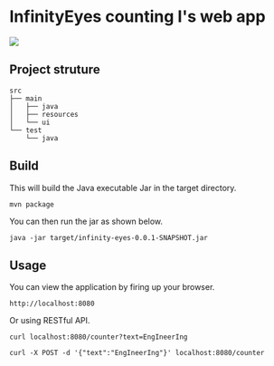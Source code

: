 # InfinityEyes counting I's web app

![](https://media.giphy.com/media/5QMREswdnd7YQkWaUR/giphy.gif)

## Project struture
```
src
├── main
│   ├── java
│   ├── resources
│   └── ui
└── test
    └── java
```

## Build

This will build the Java executable Jar in the target directory. 

``mvn package``

You can then run the jar as shown below.

``java -jar target/infinity-eyes-0.0.1-SNAPSHOT.jar ``

## Usage

You can view the application by firing up your browser.

``http://localhost:8080``

Or using RESTful API.

``curl localhost:8080/counter?text=EngIneerIng``


``curl -X POST -d '{"text":"EngIneerIng"}' localhost:8080/counter``
